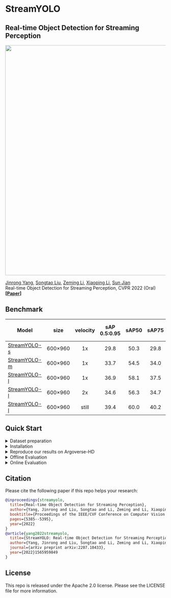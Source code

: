 # StreamYOLO

## Real-time Object Detection for Streaming Perception
<p align='left'>
  <img src='assets/train.png' width='721'/>
</p>

[Jinrong Yang](https://scholar.google.com.hk/citations?user=8Of_NYQAAAAJ&hl=zh-CN), [Songtao Liu](https://scholar.google.com.hk/citations?hl=zh-CN&user=xY9qK1QAAAAJ), [Zeming Li](https://www.zemingli.com/), [Xiaoping Li](http://mse.hust.edu.cn/info/1143/1374.htm), [Sun Jian](http://www.jiansun.org/) <br>
Real-time Object Detection for Streaming Perception, CVPR 2022 (Oral)<br>
**[[Paper](https://openaccess.thecvf.com/content/CVPR2022/papers/Yang_Real-Time_Object_Detection_for_Streaming_Perception_CVPR_2022_paper.pdf)]** <br />



## Benchmark

|Model |size |velocity | sAP<br>0.5:0.95 | sAP50 |sAP75| weights | COCO pretrained weights |
| ------        |:---: | :---:       |:---:     |:---:  | :---: | :----: | :----: |
|[StreamYOLO-s](./cfgs/s_s50_onex_dfp_tal_flip.py)    |600×960  |1x      |29.8     |50.3 | 29.8 |[github](https://github.com/yancie-yjr/StreamYOLO/releases/download/0.1.0rc/s_s50_one_x.pth) |[github](https://github.com/yancie-yjr/StreamYOLO/releases/download/0.1.0rc/yolox_s.pth) |
|[StreamYOLO-m](./cfgs/m_s50_onex_dfp_tal_flip.py)    |600×960  |1x      |33.7     |54.5 |34.0|[github](https://github.com/yancie-yjr/StreamYOLO/releases/download/0.1.0rc/m_s50_one_x.pth) |[github](https://github.com/yancie-yjr/StreamYOLO/releases/download/0.1.0rc/yolox_m.pth) |
|[StreamYOLO-l](./cfgs/l_s50_onex_dfp_tal_flip.py)    |600×960  |1x  |36.9 |58.1| 37.5 |[github](https://github.com/yancie-yjr/StreamYOLO/releases/download/0.1.0rc/l_s50_one_x.pth) |[github](https://github.com/yancie-yjr/StreamYOLO/releases/download/0.1.0rc/yolox_l.pth) |
|[StreamYOLO-l](./cfgs/l_s50_twox_dfp_tal_flip.py)   |600×960  |2x      | 34.6 |56.3|34.7 |[github](https://github.com/yancie-yjr/StreamYOLO/releases/download/0.1.0rc/l_s50_two_x.pth) |[github](https://github.com/yancie-yjr/StreamYOLO/releases/download/0.1.0rc/yolox_l.pth) |
|[StreamYOLO-l](./cfgs/l_s50_still_dfp_flip.py)   |600×960  | still      | 39.4 |60.0 | 40.2 |[github](https://github.com/yancie-yjr/StreamYOLO/releases/download/0.1.0rc/l_s50_still.pth) |[github](https://github.com/yancie-yjr/StreamYOLO/releases/download/0.1.0rc/yolox_l.pth) |

## Quick Start

<details>
<summary>Dataset preparation</summary>

You can download Argoverse-1.1 full dataset and annotation from [HERE](https://www.cs.cmu.edu/~mengtial/proj/streaming/) and unzip it.

The folder structure should be organized as follows before our processing.

```shell
StreamYOLO
├── exps
├── tools
├── yolox
├── data
│   ├── Argoverse-1.1
│   │   ├── annotations
│   │       ├── tracking
│   │           ├── train
│   │           ├── val
│   │           ├── test
│   ├── Argoverse-HD
│   │   ├── annotations
│   │       ├── test-meta.json
│   │       ├── train.json
│   │       ├── val.json
```

The hash strings represent different video sequences in Argoverse, and `ring_front_center` is one of the sensors for that sequence. Argoverse-HD annotations correspond to images from this sensor. Information from other sensors (other ring cameras or LiDAR) is not used, but our framework can be also extended to these modalities or to a multi-modality setting.


</details>


<details>
<summary>Installation</summary>

```shell
# basic python libraries
conda create --name streamyolo python=3.7

pip install torch==1.7.1+cu110 torchvision==0.8.2+cu110 torchaudio==0.7.2 -f https://download.pytorch.org/whl/torch_stable.html

pip3 install yolox==0.3
git clone git@github.com:yancie-yjr/StreamYOLO.git

cd StreamYOLO/

# add StreamYOLO to PYTHONPATH and add this line to ~/.bashrc or ~/.zshrc (change the file accordingly)
ADDPATH=$(pwd)
echo export PYTHONPATH=$PYTHONPATH:$ADDPATH >> ~/.bashrc
source ~/.bashrc

# Installing `mmcv` for the official sAP evaluation:
# Please replace `{cu_version}` and ``{torch_version}`` with the versions you are currently using.
# You will get import or runtime errors if the versions are incorrect.
pip install mmcv-full==1.1.5 -f https://download.openmmlab.com/mmcv/dist/{cu_version}/{torch_version}/index.html

```

</details>


<details>
<summary>Reproduce our results on Argoverse-HD</summary>

Step1. Prepare COCO dataset
```shell
cd <StreamYOLO_HOME>
ln -s /path/to/your/Argoverse-1.1 ./data/Argoverse-1.1
ln -s /path/to/your/Argoverse-HD ./data/Argoverse-HD
```

Step2. Reproduce our results on Argoverse:

```shell
python tools/train.py -f cfgs/m_s50_onex_dfp_tal_flip.py -d 8 -b 32 -c [/path/to/your/coco_pretrained_path] -o --fp16
```
* -d: number of gpu devices.
* -b: total batch size, the recommended number for -b is num-gpu * 8.
* --fp16: mixed precision training.
* -c: model checkpoint path.

</details>


<details>
<summary>Offline Evaluation</summary>

We support batch testing for fast evaluation:

```shell
python tools/eval.py -f  cfgs/l_s50_onex_dfp_tal_flip.py -c [/path/to/your/model_path] -b 64 -d 8 --conf 0.01 [--fp16] [--fuse]
```
* --fuse: fuse conv and bn.
* -d: number of GPUs used for evaluation. DEFAULT: All GPUs available will be used.
* -b: total batch size across on all GPUs.
* -c: model checkpoint path.
* --conf: NMS threshold. If using 0.001, the performance will further improve by 0.2~0.3 sAP.

</details>

<details>
<summary>Online Evaluation</summary>

We modify the online evaluation from [sAP](https://github.com/mtli/sAP)

Please use 1 V100 GPU to test the performance since other GPUs with low computing power will trigger non-real-time results!!!!!!!!

```shell
cd sAP/streamyolo
bash streamyolo.sh
```

</details>



## Citation
Please cite the following paper if this repo helps your research:
```bibtex
@inproceedings{streamyolo,
  title={Real-time Object Detection for Streaming Perception},
  author={Yang, Jinrong and Liu, Songtao and Li, Zeming and Li, Xiaoping and Sun, Jian},
  booktitle={Proceedings of the IEEE/CVF Conference on Computer Vision and Pattern Recognition},
  pages={5385--5395},
  year={2022}
}
@article{yang2022streamyolo,
  title={StreamYOLO: Real-time Object Detection for Streaming Perception},
  author={Yang, Jinrong and Liu, Songtao and Li, Zeming and Li, Xiaoping and Sun, Jian},
  journal={arXiv preprint arXiv:2207.10433},
  year={2022}1565959849
}
```

## License
This repo is released under the Apache 2.0 license. Please see the LICENSE file for more information.


